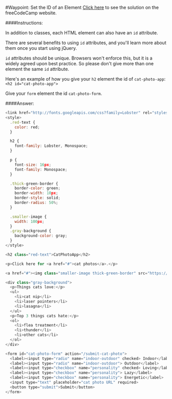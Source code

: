 #Waypoint: Set the ID of an Element
<a href="http://freecodecamp.com/challenges/Waypoint:%20Set%20the%20ID%20of%20an%20Element?solution=%3Clink%20href%3D%22http%3A%2F%2Ffonts.googleapis.com%2Fcss%3Ffamily%3DLobster%22%20rel%3D%22stylesheet%22%20type%3D%22text%2Fcss%22%3E%0A%3Cstyle%3E%0A%20%20.red-text%20%7B%0A%20%20%20%20color%3A%20red%3B%0A%20%20%7D%0A%0A%20%20h2%20%7B%0A%20%20%20%20font-family%3A%20Lobster%2C%20Monospace%3B%0A%20%20%7D%0A%0A%20%20p%20%7B%0A%20%20%20%20font-size%3A%2016px%3B%0A%20%20%20%20font-family%3A%20Monospace%3B%0A%20%20%7D%0A%0A%20%20.thick-green-border%20%7B%0A%20%20%20%20border-color%3A%20green%3B%0A%20%20%20%20border-width%3A%2010px%3B%0A%20%20%20%20border-style%3A%20solid%3B%0A%20%20%20%20border-radius%3A%2050%25%3B%0A%20%20%7D%0A%0A%20%20.smaller-image%20%7B%0A%20%20%20%20width%3A%20100px%3B%0A%20%20%7D%0A%20%20.gray-background%20%7B%0A%20%20%20%20background-color%3A%20gray%3B%0A%20%20%7D%0A%3C%2Fstyle%3E%0A%0A%3Ch2%20class%3D%22red-text%22%3ECatPhotoApp%3C%2Fh2%3E%0A%0A%3Cp%3EClick%20here%20for%20%3Ca%20href%3D%22%23%22%3Ecat%20photos%3C%2Fa%3E.%3C%2Fp%3E%0A%0A%3Ca%20href%3D%22%23%22%3E%3Cimg%20class%3D%22smaller-image%20thick-green-border%22%20src%3D%22https%3A%2F%2Fbit.ly%2Ffcc-relaxing-cat%22%3E%3C%2Fa%3E%0A%0A%3Cdiv%20class%3D%22gray-background%22%3E%0A%20%20%3Cp%3EThings%20cats%20love%3A%3C%2Fp%3E%0A%20%20%3Cul%3E%0A%20%20%20%20%3Cli%3Ecat%20nip%3C%2Fli%3E%0A%20%20%20%20%3Cli%3Elaser%20pointers%3C%2Fli%3E%0A%20%20%20%20%3Cli%3Elasagna%3C%2Fli%3E%0A%20%20%3C%2Ful%3E%0A%20%20%3Cp%3ETop%203%20things%20cats%20hate%3A%3C%2Fp%3E%0A%20%20%3Col%3E%0A%20%20%20%20%3Cli%3Eflea%20treatment%3C%2Fli%3E%0A%20%20%20%20%3Cli%3Ethunder%3C%2Fli%3E%0A%20%20%20%20%3Cli%3Eother%20cats%3C%2Fli%3E%0A%20%20%3C%2Fol%3E%0A%3C%2Fdiv%3E%0A%0A%3Cform%20id%3D%22cat-photo-form%22%20action%3D%22%2Fsubmit-cat-photo%22%3E%0A%20%20%3Clabel%3E%3Cinput%20type%3D%22radio%22%20name%3D%22indoor-outdoor%22%20checked%3E%20Indoor%3C%2Flabel%3E%0A%20%20%3Clabel%3E%3Cinput%20type%3D%22radio%22%20name%3D%22indoor-outdoor%22%3E%20Outdoor%3C%2Flabel%3E%0A%20%20%3Clabel%3E%3Cinput%20type%3D%22checkbox%22%20name%3D%22personality%22%20checked%3E%20Loving%3C%2Flabel%3E%0A%20%20%3Clabel%3E%3Cinput%20type%3D%22checkbox%22%20name%3D%22personality%22%3E%20Lazy%3C%2Flabel%3E%0A%20%20%3Clabel%3E%3Cinput%20type%3D%22checkbox%22%20name%3D%22personality%22%3E%20Energetic%3C%2Flabel%3E%0A%20%20%3Cinput%20type%3D%22text%22%20placeholder%3D%22cat%20photo%20URL%22%20required%3E%0A%20%20%3Cbutton%20type%3D%22submit%22%3ESubmit%3C%2Fbutton%3E%0A%3C%2Fform%3E%0A" target="_blank">Click here</a> to see the solution on the freeCodeCamp website.


####Instructions:
<p class="wrappable negative-10">In addition to classes, each HTML element can also have an <code>id</code> attribute.</p><p class="wrappable negative-10">There are several benefits to using <code>id</code> attributes, and you&apos;ll learn more about them once you start using jQuery.</p><p class="wrappable negative-10"><code>id</code> attributes should be unique. Browsers won&apos;t enforce this, but it is a widely agreed upon best practice. So please don&apos;t give more than one element the same <code>id</code> attribute.</p><p class="wrappable negative-10">Here&apos;s an example of how you give your <code>h2</code> element the id of <code>cat-photo-app</code>: <code>&lt;h2 id=&quot;cat-photo-app&quot;&gt;</code></p><p class="wrappable negative-10">Give your <code>form</code> element the id <code>cat-photo-form</code>.</p><div class="negative-bottom-margin-30"></div>


####Answer:
```javascript
<link href="http://fonts.googleapis.com/css?family=Lobster" rel="stylesheet" type="text/css">
<style>
  .red-text {
    color: red;
  }

  h2 {
    font-family: Lobster, Monospace;
  }

  p {
    font-size: 16px;
    font-family: Monospace;
  }

  .thick-green-border {
    border-color: green;
    border-width: 10px;
    border-style: solid;
    border-radius: 50%;
  }

  .smaller-image {
    width: 100px;
  }
  .gray-background {
    background-color: gray;
  }
</style>

<h2 class="red-text">CatPhotoApp</h2>

<p>Click here for <a href="#">cat photos</a>.</p>

<a href="#"><img class="smaller-image thick-green-border" src="https://bit.ly/fcc-relaxing-cat"></a>

<div class="gray-background">
  <p>Things cats love:</p>
  <ul>
    <li>cat nip</li>
    <li>laser pointers</li>
    <li>lasagna</li>
  </ul>
  <p>Top 3 things cats hate:</p>
  <ol>
    <li>flea treatment</li>
    <li>thunder</li>
    <li>other cats</li>
  </ol>
</div>

<form id="cat-photo-form" action="/submit-cat-photo">
  <label><input type="radio" name="indoor-outdoor" checked> Indoor</label>
  <label><input type="radio" name="indoor-outdoor"> Outdoor</label>
  <label><input type="checkbox" name="personality" checked> Loving</label>
  <label><input type="checkbox" name="personality"> Lazy</label>
  <label><input type="checkbox" name="personality"> Energetic</label>
  <input type="text" placeholder="cat photo URL" required>
  <button type="submit">Submit</button>
</form>

```
